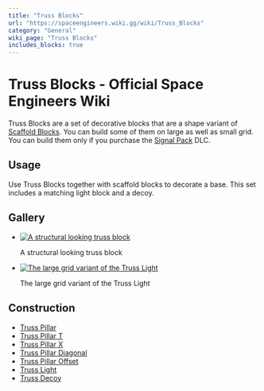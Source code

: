 ```yaml
---
title: "Truss Blocks"
url: "https://spaceengineers.wiki.gg/wiki/Truss_Blocks"
category: "General"
wiki_page: "Truss Blocks"
includes_blocks: true
---
```


# Truss Blocks - Official Space Engineers Wiki

Truss Blocks are a set of decorative blocks that are a shape variant of [Scaffold Blocks](https://spaceengineers.wiki.gg/wiki/Scaffold_Block "Scaffold Block"). You can build some of them on large as well as small grid. You can build them only if you purchase the [Signal Pack](https://spaceengineers.wiki.gg/wiki/Signal_Pack "Signal Pack") DLC.

## Usage

Use Truss Blocks together with scaffold blocks to decorate a base. This set includes a matching light block and a decoy.

## Gallery

*   [![A structural looking truss block](https://spaceengineers.wiki.gg/images/thumb/b/ba/Icon_Block_Truss_Blocks.png/120px-Icon_Block_Truss_Blocks.png?ee82ab)](https://spaceengineers.wiki.gg/wiki/File:Icon_Block_Truss_Blocks.png "A structural looking truss block")
    
    A structural looking truss block
    
*   [![The large grid variant of the Truss Light](https://spaceengineers.wiki.gg/images/thumb/3/3c/Truss_Light_Large_Block.png/120px-Truss_Light_Large_Block.png?1076ff)](https://spaceengineers.wiki.gg/wiki/File:Truss_Light_Large_Block.png "The large grid variant of the Truss Light")
    
    The large grid variant of the Truss Light
    

## Construction

*   [Truss Pillar](https://spaceengineers.wiki.gg/wiki/Truss_Pillar "Truss Pillar")
*   [Truss Pillar T](https://spaceengineers.wiki.gg/wiki/Truss_Pillar_T "Truss Pillar T")
*   [Truss Pillar X](https://spaceengineers.wiki.gg/wiki/Truss_Pillar_X "Truss Pillar X")
*   [Truss Pillar Diagonal](https://spaceengineers.wiki.gg/wiki/Truss_Pillar_Diagonal "Truss Pillar Diagonal")
*   [Truss Pillar Offset](https://spaceengineers.wiki.gg/wiki/Truss_Pillar_Offset "Truss Pillar Offset")
*   [Truss Light](https://spaceengineers.wiki.gg/wiki/Truss_Light "Truss Light")
*   [Truss Decoy](https://spaceengineers.wiki.gg/wiki/Truss_Decoy "Truss Decoy")